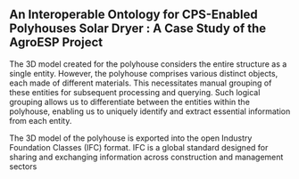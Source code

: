 ## An Interoperable Ontology for CPS-Enabled Polyhouses Solar Dryer : A Case Study of the AgroESP Project 

The 3D model created for the polyhouse considers the entire structure as a single entity. However, the polyhouse comprises various distinct objects, each made of different materials. This necessitates manual grouping of these entities for subsequent processing and querying. Such logical grouping allows us to differentiate between the entities within the polyhouse, enabling us to uniquely identify and extract essential information from each entity.

The 3D model of the polyhouse is exported into the open Industry Foundation Classes (IFC) format. IFC is a global standard designed for sharing and exchanging information across construction and management sectors

